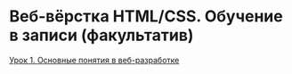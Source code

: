 # Веб-вёрстка HTML/CSS. Обучение в записи (факультатив)<br>

[Урок 1. Основные понятия в веб-разработке](https://github.com/olgashenkel/HTML_CSS-Elective/tree/main/Lesson_1)
